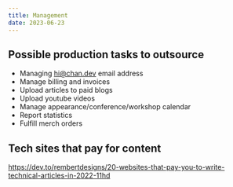 ```yaml
---
title: Management
date: 2023-06-23
---
```


## Possible production tasks to outsource

- Managing hi@chan.dev email address
- Manage billing and invoices
- Upload articles to paid blogs
- Upload youtube videos
- Manage appearance/conference/workshop calendar
- Report statistics
- Fulfill merch orders

## Tech sites that pay for content

https://dev.to/rembertdesigns/20-websites-that-pay-you-to-write-technical-articles-in-2022-11hd
